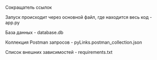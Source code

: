 Сокращатель ссылок


Запуск происходит через основной файл, где находится весь код - app.py

База данных - database.db

Коллекция Postman запросов - pyLinks.postman_collection.json

Список внешних зависимостей  - requirements.txt
